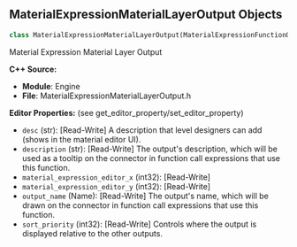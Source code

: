 ## MaterialExpressionMaterialLayerOutput Objects

```python
class MaterialExpressionMaterialLayerOutput(MaterialExpressionFunctionOutput)
```

Material Expression Material Layer Output

**C++ Source:**

- **Module**: Engine
- **File**: MaterialExpressionMaterialLayerOutput.h

**Editor Properties:** (see get_editor_property/set_editor_property)

- ``desc`` (str):  [Read-Write] A description that level designers can add (shows in the material editor UI).
- ``description`` (str):  [Read-Write] The output's description, which will be used as a tooltip on the connector in function call expressions that use this function.
- ``material_expression_editor_x`` (int32):  [Read-Write]
- ``material_expression_editor_y`` (int32):  [Read-Write]
- ``output_name`` (Name):  [Read-Write] The output's name, which will be drawn on the connector in function call expressions that use this function.
- ``sort_priority`` (int32):  [Read-Write] Controls where the output is displayed relative to the other outputs.

<a id="unreal.MaterialExpressionMaterialProxyReplace"></a>